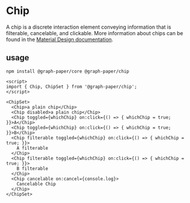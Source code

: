 # Chip

A chip is a discrete interaction element conveying information that is filterable, cancelable, and clickable. More information about chips can be found in the [Material Design documentation](https://material.io/components/chips/#input-chips).

## usage

```
npm install @graph-paper/core @graph-paper/chip
```

```svelte
<script>
import { Chip, ChipSet } from '@graph-paper/chip';
</script>

<ChipSet>
  <Chip>a plain chip</Chip>
  <Chip disabled>a plain chip</Chip>
  <Chip toggled={whichChip} on:click={() => { whichChip = true; }}>A</Chip>
  <Chip toggled={whichChip} on:click={() => { whichChip = true; }}>B</Chip>
  <Chip filterable toggled={whichChip} on:click={() => { whichChip = true; }}>
    A filterable
  </Chip>
  <Chip filterable toggled={whichChip} on:click={() => { whichChip = true; }}>
    B filterable
  </Chip>
  <Chip cancelable on:cancel={console.log}>
    Cancelable Chip
  </Chip>
</ChipSet>
```
